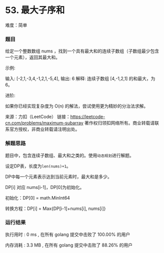 # 53. 最大子序和





难度：简单





### 题目



给定一个整数数组 nums ，找到一个具有最大和的连续子数组（子数组最少包含一个元素），返回其最大和。

示例:

输入: [-2,1,-3,4,-1,2,1,-5,4],
输出: 6
解释: 连续子数组 [4,-1,2,1] 的和最大，为 6。

进阶:

如果你已经实现复杂度为 O(n) 的解法，尝试使用更为精妙的分治法求解。



来源：力扣（LeetCode）
链接：https://leetcode-cn.com/problems/maximum-subarray
著作权归领扣网络所有。商业转载请联系官方授权，非商业转载请注明出处。





### 解题思路



题目中，包含连续子数组、最大和之类的。使用`动态规划`进行解题。



设定DP表，长度为`len(nums)+1`。

DP中每一个元素表示达到当前元素时，最大和是多少。

DP[i] 对应 nums[i-1]，DP[0]为初始化。

初始化：DP[0] = math.MinInt64

转换方程：DP[i] = Max{DP[i-1]+nums[i], nums[i]}




### 运行结果

执行用时 : 0 ms , 在所有 golang 提交中击败了 100.00% 的用户

内存消耗 : 3.3 MB , 在所有 golang 提交中击败了 88.26% 的用户